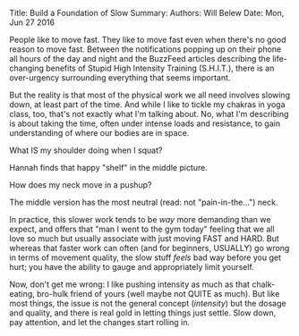 Title:   Build a Foundation of Slow
Summary: 
Authors: Will Belew
Date:    Mon, Jun 27 2016
        

People like to move fast. They like to move fast even when there's no good reason to move fast. Between the notifications popping up on their phone all hours of the day and night and the BuzzFeed articles describing the life-changing benefits of Stupid High Intensity Training (S.H.I.T.), there is an over-urgency surrounding everything that seems important. 

But the reality is that most of the physical work we all need involves slowing down, at least part of the time. And while I like to tickle my chakras in yoga class, too, that's not exactly what I'm talking about. No, what I'm describing is about taking the time, often under intense loads and resistance, to gain understanding of where our bodies are in space. 

What IS my shoulder doing when I squat? 

Hannah finds that happy "shelf" in the middle picture.

How does my neck move in a pushup?

The middle version has the most neutral (read: not "pain-in-the...") neck.

In practice, this slower work tends to be *way* more demanding than we expect, and offers that "man I went to the gym today" feeling that we all love so much but usually associate with just moving FAST and HARD. But whereas that faster work can often (and for beginners, USUALLY) go wrong in terms of movement quality, the slow stuff *feels* bad way before you get hurt; you have the ability to gauge and appropriately limit yourself. 

Now, don't get me wrong: I like pushing intensity as much as that chalk-eating, bro-hulk friend of yours (well maybe not QUITE as much). But like most things, the issue is not the general concept (*intensity*) but the dosage and quality, and there is real gold in letting things just settle. Slow down, pay attention, and let the changes start rolling in.

